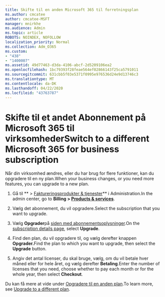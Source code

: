 ```yaml
---
title: Skifte til en anden Microsoft 365 til forretningsplan
ms.author: cmcatee
author: cmcatee-MSFT
manager: mnirkhe
ms.audience: Admin
ms.topic: article
ROBOTS: NOINDEX, NOFOLLOW
localization_priority: Normal
ms.collection: Adm_O365
ms.custom:
- "438"
- "1400007"
ms.assetid: 49d77463-d3da-4106-abcf-2d5209106ea2
ms.openlocfilehash: 1bc79393f28feae564ef02866143f25ca5791011
ms.sourcegitcommit: 631cbb5f03e5371f0995e976536d24e9d13746c3
ms.translationtype: MT
ms.contentlocale: da-DK
ms.lasthandoff: 04/22/2020
ms.locfileid: "43763787"
---
```

# <a name="switch-to-a-different-microsoft-365-for-business-subscription"></a><span data-ttu-id="ee72e-102">Skifte til et andet Abonnement på Microsoft 365 til virksomheder</span><span class="sxs-lookup"><span data-stu-id="ee72e-102">Switch to a different Microsoft 365 for business subscription</span></span>

<span data-ttu-id="ee72e-103">Når din virksomhed ændres, eller du har brug for flere funktioner, kan du opgradere til en ny plan.</span><span class="sxs-lookup"><span data-stu-id="ee72e-103">When your business changes, or you need more features, you can upgrade to a new plan.</span></span>
  
1. <span data-ttu-id="ee72e-104">Gå til \*\* \> [Faktureringsprodukter & tjenester](https://go.microsoft.com/fwlink/p/?linkid=842054)\*\* i Administration.</span><span class="sxs-lookup"><span data-stu-id="ee72e-104">In the admin center, go to **Billing \> [Products & services](https://go.microsoft.com/fwlink/p/?linkid=842054)**.</span></span>

2. <span data-ttu-id="ee72e-105">Vælg det abonnement, du vil opgradere.</span><span class="sxs-lookup"><span data-stu-id="ee72e-105">Select the subscription that you want to upgrade.</span></span>

3. <span data-ttu-id="ee72e-106">Vælg **Opgrader**på [siden med abonnementsoplysninger](https://admin.microsoft.com/AdminPortal/Home#/subscriptions/webdirect%252F0dbaa202-d590-4529-98c2-a5e2ebaac702).</span><span class="sxs-lookup"><span data-stu-id="ee72e-106">On the [subscription details page](https://admin.microsoft.com/AdminPortal/Home#/subscriptions/webdirect%252F0dbaa202-d590-4529-98c2-a5e2ebaac702), select **Upgrade**.</span></span>

4. <span data-ttu-id="ee72e-107">Find den plan, du vil opgradere til, og vælg derefter knappen **Opgrader.**</span><span class="sxs-lookup"><span data-stu-id="ee72e-107">Find the plan to which you want to upgrade, then select the **Upgrade** button.</span></span>

5. <span data-ttu-id="ee72e-108">Angiv det antal licenser, du skal bruge, vælg, om du vil betale hver måned eller for hele året, og vælg derefter **Betaling**.</span><span class="sxs-lookup"><span data-stu-id="ee72e-108">Enter the number of licenses that you need, choose whether to pay each month or for the whole year, then select **Checkout**.</span></span>

<span data-ttu-id="ee72e-109">Du kan få mere at vide under [Opgradere til en anden plan](https://docs.microsoft.com/office365/admin/subscriptions-and-billing/upgrade-to-different-plan).</span><span class="sxs-lookup"><span data-stu-id="ee72e-109">To learn more, see [Upgrade to a different plan](https://docs.microsoft.com/office365/admin/subscriptions-and-billing/upgrade-to-different-plan).</span></span>
